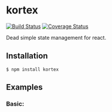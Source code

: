 # kortex

[![Build Status](https://travis-ci.org/ronelliott/kortex.svg?branch=master)](https://travis-ci.org/ronelliott/kortex)
[![Coverage Status](https://coveralls.io/repos/github/ronelliott/kortex/badge.svg?branch=master)](https://coveralls.io/github/ronelliott/kortex?branch=master)

Dead simple state management for react.

## Installation

    $ npm install kortex

## Examples

### Basic:

```javascript
```
